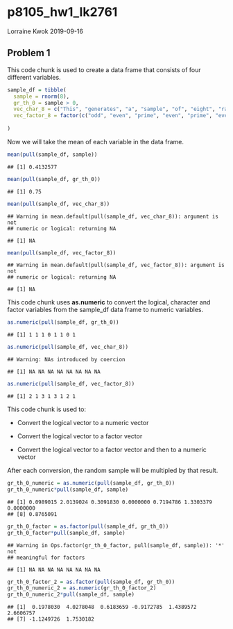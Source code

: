 p8105\_hw1\_lk2761
================
Lorraine Kwok
2019-09-16

## Problem 1

This code chunk is used to create a data frame that consists of four
different variables.

``` r
sample_df = tibble(
  sample = rnorm(8),
  gr_th_0 = sample > 0, 
  vec_char_8 = c("This", "generates", "a", "sample", "of", "eight", "random", "numbers"),
  vec_factor_8 = factor(c("odd", "even", "prime", "even", "prime", "even", "odd", "even"))
  
)
```

Now we will take the mean of each variable in the data
    frame.

``` r
mean(pull(sample_df, sample))
```

    ## [1] 0.4132577

``` r
mean(pull(sample_df, gr_th_0)) 
```

    ## [1] 0.75

``` r
mean(pull(sample_df, vec_char_8))
```

    ## Warning in mean.default(pull(sample_df, vec_char_8)): argument is not
    ## numeric or logical: returning NA

    ## [1] NA

``` r
mean(pull(sample_df, vec_factor_8))
```

    ## Warning in mean.default(pull(sample_df, vec_factor_8)): argument is not
    ## numeric or logical: returning NA

    ## [1] NA

This code chunk uses **as.numeric** to convert the logical, character
and factor variables from the sample\_df data frame to numeric
variables.

``` r
as.numeric(pull(sample_df, gr_th_0))
```

    ## [1] 1 1 1 0 1 1 0 1

``` r
as.numeric(pull(sample_df, vec_char_8))
```

    ## Warning: NAs introduced by coercion

    ## [1] NA NA NA NA NA NA NA NA

``` r
as.numeric(pull(sample_df, vec_factor_8))
```

    ## [1] 2 1 3 1 3 1 2 1

This code chunk is used to:

  - Convert the logical vector to a numeric vector

  - Convert the logical vector to a factor vector

  - Convert the logical vector to a factor vector and then to a numeric
    vector

After each conversion, the random sample will be multipled by that
result.

``` r
gr_th_0_numeric = as.numeric(pull(sample_df, gr_th_0))
gr_th_0_numeric*pull(sample_df, sample)
```

    ## [1] 0.0989015 2.0139024 0.3091830 0.0000000 0.7194786 1.3303379 0.0000000
    ## [8] 0.8765091

``` r
gr_th_0_factor = as.factor(pull(sample_df, gr_th_0))
gr_th_0_factor*pull(sample_df, sample)
```

    ## Warning in Ops.factor(gr_th_0_factor, pull(sample_df, sample)): '*' not
    ## meaningful for factors

    ## [1] NA NA NA NA NA NA NA NA

``` r
gr_th_0_factor_2 = as.factor(pull(sample_df, gr_th_0))
gr_th_0_numeric_2 = as.numeric(gr_th_0_factor_2)
gr_th_0_numeric_2*pull(sample_df, sample)
```

    ## [1]  0.1978030  4.0278048  0.6183659 -0.9172785  1.4389572  2.6606757
    ## [7] -1.1249726  1.7530182
